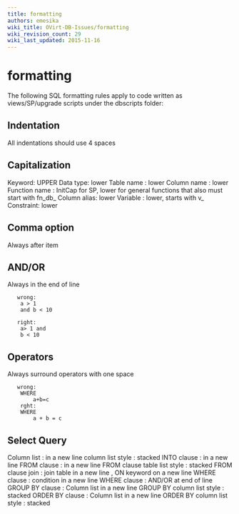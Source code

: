 ```yaml
---
title: formatting
authors: emesika
wiki_title: OVirt-DB-Issues/formatting
wiki_revision_count: 29
wiki_last_updated: 2015-11-16
---
```


# formatting

The following SQL formatting rules apply to code written as views/SP/upgrade scripts under the dbscripts folder:

## Indentation

All indentations should use 4 spaces

## Capitalization

Keyword: UPPER
Data type: lower
Table name : lower
Column name : lower
Function name : InitCap for SP, lower for general functions that also must start with fn_db_
Column alias: lower
Variable : lower, starts with v_
Constraint: lower

## Comma option

Always after item

## AND/OR

Always in the end of line

       wrong:
        a > 1 
        and b < 10

       right: 
        a> 1 and
        b < 10

## Operators

Always surround operators with one space

       wrong:
        WHERE
            a+b=c
        rght:
        WHERE
            a + b = c

## Select Query

Column list : in a new line
column list style : stacked
INTO clause : in a new line
FROM clause : in a new line
FROM clause table list style : stacked
FROM clause join : join table in a new line , ON keyword on a new line
WHERE clause : condition in a new line
WHERE clause : AND/OR at end of line
GROUP BY clause : Column list in a new line
GROUP BY column list style : stacked
ORDER BY clause : Column list in a new line
ORDER BY column list style : stacked

